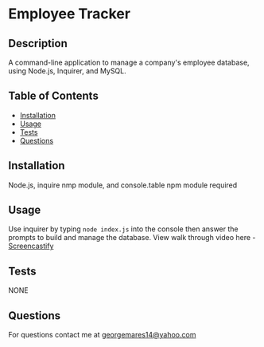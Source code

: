 # Employee Tracker

## Description 
A command-line application to manage a company's employee database, using Node.js, Inquirer, and MySQL.
## Table of Contents
* [Installation](#installation)
* [Usage](#usage)
* [Tests](#tests)
* [Questions](#questions)

## Installation 
Node.js, inquire nmp module, and console.table npm module required
## Usage 
Use inquirer by typing `node index.js` into the console then answer the prompts to build and manage the database.
View walk through video here - [Screencastify](https://drive.google.com/file/d/1AJIMToaH6eqTBdF7mPRkXBrXcpmttqzK/view)<br>



## Tests
NONE

## Questions
For questions contact me at georgemares14@yahoo.com 

